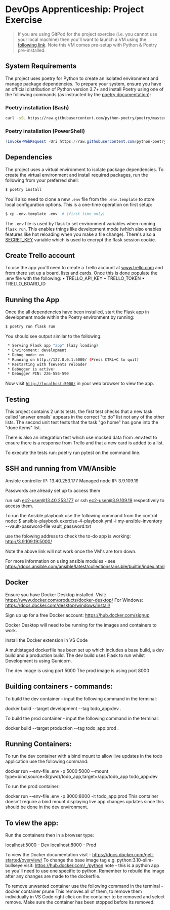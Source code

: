 # DevOps Apprenticeship: Project Exercise

> If you are using GitPod for the project exercise (i.e. you cannot use your local machine) then you'll want to launch a VM using the [following link](https://gitpod.io/#https://github.com/CorndelWithSoftwire/DevOps-Course-Starter). Note this VM comes pre-setup with Python & Poetry pre-installed.

## System Requirements

The project uses poetry for Python to create an isolated environment and manage package dependencies. To prepare your system, ensure you have an official distribution of Python version 3.7+ and install Poetry using one of the following commands (as instructed by the [poetry documentation](https://python-poetry.org/docs/#system-requirements)):

### Poetry installation (Bash)

```bash
curl -sSL https://raw.githubusercontent.com/python-poetry/poetry/master/install-poetry.py | python -
```

### Poetry installation (PowerShell)

```powershell
(Invoke-WebRequest -Uri https://raw.githubusercontent.com/python-poetry/poetry/master/install-poetry.py -UseBasicParsing).Content | python -
```

## Dependencies

The project uses a virtual environment to isolate package dependencies. To create the virtual environment and install required packages, run the following from your preferred shell:

```bash
$ poetry install
```

You'll also need to clone a new `.env` file from the `.env.template` to store local configuration options. This is a one-time operation on first setup:

```bash
$ cp .env.template .env  # (first time only)
```

The `.env` file is used by flask to set environment variables when running `flask run`. This enables things like development mode (which also enables features like hot reloading when you make a file change). There's also a [SECRET_KEY](https://flask.palletsprojects.com/en/1.1.x/config/#SECRET_KEY) variable which is used to encrypt the flask session cookie.

## Create Trello account

To use the app you'll need to create a Trello account at www.trello.com and from there set up a board, lists and cards. Once this is done populate the .env file with the following:
•	TRELLO_API_KEY
•	TRELLO_TOKEN
•	TRELLO_BOARD_ID

## Running the App

Once the all dependencies have been installed, start the Flask app in development mode within the Poetry environment by running:
```bash
$ poetry run flask run
```

You should see output similar to the following:
```bash
 * Serving Flask app "app" (lazy loading)
 * Environment: development
 * Debug mode: on
 * Running on http://127.0.0.1:5000/ (Press CTRL+C to quit)
 * Restarting with fsevents reloader
 * Debugger is active!
 * Debugger PIN: 226-556-590
```
Now visit [`http://localhost:5000/`](http://localhost:5000/) in your web browser to view the app.

## Testing

This project contains 2 units tests, the first test checks that a new task called 'answer emails' appears in the correct "to do" list not any of the other lists. The second unit test tests that the task "go home" has gone into the "done items" list. 

There is also an integration test which use mocked data from .env.test to ensure there is a response from Trello and that a new card is added to a list. 

To execute the tests run: poetry run pytest on the command line.

## SSH and running from VM/Ansible

Ansible controller IP: 13.40.253.177
Managed node IP: 3.9.109.19

Passwords are already set up to access them

run ssh ec2-user@13.40.253.177 or ssh ec2-user@3.9.109.19 respectively to access them.

To run the Ansible playbook use the following command from the control node:
$ ansible-playbook exercise-4-playbook.yml -i my-ansible-inventory --vault-password-file vault_password.txt

use the folowing address to check the to-do app is working:
http://3.9.109.19:5000/

Note the above link will not work once the VM's are torn down.

For more information on using ansible modules - see https://docs.ansible.com/ansible/latest/collections/ansible/builtin/index.html

## Docker

Ensure you have Docker Desktop installed. Visit: https://www.docker.com/products/docker-desktop/
For Windows: https://docs.docker.com/desktop/windows/install/

Sign up up for a free Docker account: https://hub.docker.com/signup

Docker Desktop will need to be running for the images and containers to work.

Install the Docker extension in VS Code

A multistaged dockerfile has been set up which includes a base build, a dev build and a production build. The dev build uses Flask to run whilst Development is using Gunicorn.

The dev image is using port 5000 
The prod image is using port 8000

## Building containers - commands:

To build the dev container - input the following command in the terminal:

docker build --target development --tag todo_app:dev .

To build the prod container - input the following command in the terminal:

docker build --target production --tag todo_app:prod .

## Running Containers:

To run the dev container with a bind mount to allow live updates in the todo application use the following command:

docker run --env-file .env -p 5000:5000 --mount type=bind,source=$(pwd)/todo_app,target=/app/todo_app todo_app:dev

To run the prod container:

docker run --env-file .env -p 8000:8000 -it  todo_app:prod
This container doesn't require a bind mount displaying live app changes updates since this should be done in the dev environment. 

## To view the app:
Run the containers then in a browser type:

localhost:5000 - Dev
localhost:8000 - Prod

To view the Docker documentation visit - https://docs.docker.com/get-started/overview/
To change the base image tag e.g. python:3.10-slim-bullseye visit: https://hub.docker.com/_/python
note - this is a python app so you'll need to use one specific to python. Remember to rebuild the image after any changes are made to the dockerfile. 

To remove unwanted container use the following command in the terminal - docker container prune
This removes all of them, to remove them individually in VS Code right click on the container to be removed and select remove. 
Make sure the container has been stopped before its removed. 